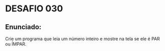 # DESAFIO 030

## Enunciado: 

Crie um programa que leia um número inteiro e mostre na tela se ele é PAR ou ÍMPAR.